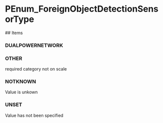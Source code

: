 # PEnum_ForeignObjectDetectionSensorType

<!-- end of definition -->## Items

### DUALPOWERNETWORK


### OTHER
required category not on scale

### NOTKNOWN
Value is unkown

### UNSET
Value has not been specified
